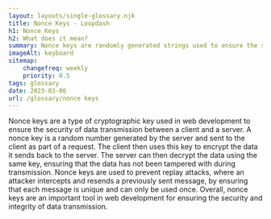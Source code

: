 ```yaml
--- 
layout: layouts/single-glossary.njk
title: Nonce Keys - Loopdash
h1: Nonce Keys
h2: What does it mean?
summary: Nonce keys are randomly generated strings used to ensure the security of form submissions and prevent unauthorized access to sensitive data in Wordpress.
imageAlt: keyboard
sitemap:
	changefreq: weekly
	priority: 0.5
tags: glossary
date: 2023-03-06
url: /glossary/nonce keys
---
```


Nonce keys are a type of cryptographic key used in web development to ensure the security of data transmission between a client and a server. A nonce key is a random number generated by the server and sent to the client as part of a request. The client then uses this key to encrypt the data it sends back to the server. The server can then decrypt the data using the same key, ensuring that the data has not been tampered with during transmission. Nonce keys are used to prevent replay attacks, where an attacker intercepts and resends a previously sent message, by ensuring that each message is unique and can only be used once. Overall, nonce keys are an important tool in web development for ensuring the security and integrity of data transmission.